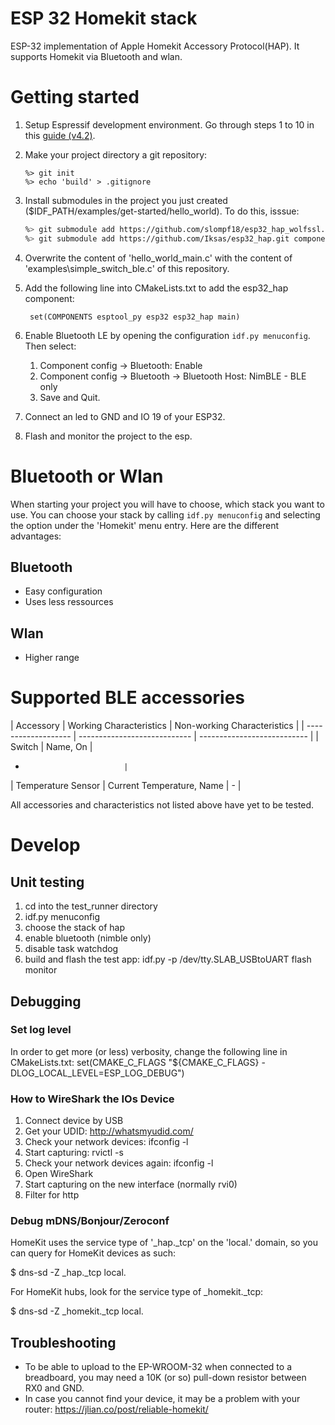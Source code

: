 # ESP 32 Homekit stack
ESP-32 implementation of Apple Homekit Accessory Protocol(HAP). It supports Homekit via Bluetooth and wlan.

# Getting started
1. Setup Espressif development environment. Go through steps 1 to 10 in this [guide (v4.2)](https://docs.espressif.com/projects/esp-idf/en/v4.2/esp32/get-started/index.html).
2. Make your project directory a git repository:
   ```
   %> git init
   %> echo 'build' > .gitignore
   ```
3. Install submodules in the project you just created ($IDF_PATH/examples/get-started/hello_world). To do this, isssue:

    ```bash
    %> git submodule add https://github.com/slompf18/esp32_hap_wolfssl.git components/esp32_hap_wolfssl
    %> git submodule add https://github.com/Iksas/esp32_hap.git components/esp32_hap
    ```
4. Overwrite the content of 'hello_world_main.c' with the content of 'examples\simple_switch_ble.c' of this repository.
5. Add the following line into CMakeLists.txt to add the esp32_hap component:
   ```
    set(COMPONENTS esptool_py esp32 esp32_hap main)
    ```
6. Enable Bluetooth LE by opening the configuration `idf.py menuconfig`. Then select:
    1. Component config -> Bluetooth: Enable
    2. Component config -> Bluetooth -> Bluetooth Host: NimBLE - BLE only
    3. Save and Quit.
7. Connect an led to GND and IO 19 of your ESP32.
7. Flash and monitor the project to the esp.

# Bluetooth or Wlan
When starting your project you will have to choose, which stack you want to use. You can choose your stack by calling `idf.py menuconfig` and selecting the option under the 'Homekit' menu entry. Here are the different advantages:

## Bluetooth
- Easy configuration
- Uses less ressources

## Wlan
- Higher range

# Supported BLE accessories


| Accessory           | Working Characteristics      | Non-working Characteristics |
| ------------------- | ---------------------------- | --------------------------- |
| Switch              | Name, On                     | -                           |
| Temperature Sensor  | Current Temperature, Name    | -                           |

All accessories and characteristics not listed above have yet to be tested.

# Develop

## Unit testing
1. cd into the test_runner directory
2. idf.py menuconfig
3. choose the stack of hap
4. enable bluetooth (nimble only)
5. disable task watchdog
6. build and flash the test app: idf.py -p /dev/tty.SLAB_USBtoUART flash monitor

## Debugging
### Set log level
In order to get more (or less) verbosity, change the following line in CMakeLists.txt: set(CMAKE_C_FLAGS "${CMAKE_C_FLAGS} -DLOG_LOCAL_LEVEL=ESP_LOG_DEBUG")

### How to WireShark the IOs Device
1. Connect device by USB
2. Get your UDID: http://whatsmyudid.com/
3. Check your network devices: ifconfig -l
4. Start capturing: rvictl -s <UDID>
5. Check your network devices again: ifconfig -l
6. Open WireShark
7. Start capturing on the new interface (normally rvi0)
8. Filter for http

### Debug mDNS/Bonjour/Zeroconf
HomeKit uses the service type of '_hap._tcp' on the 'local.' domain, so you can query for HomeKit devices as such:

$ dns-sd -Z _hap._tcp local.

For HomeKit hubs, look for the service type of _homekit._tcp:

$ dns-sd -Z _homekit._tcp local.

## Troubleshooting
- To be able to upload to the EP-WROOM-32 when connected to a breadboard, you may need a 10K (or so) pull-down resistor between RX0 and GND.
- In case you cannot find your device, it may be a problem with your router: https://jlian.co/post/reliable-homekit/
